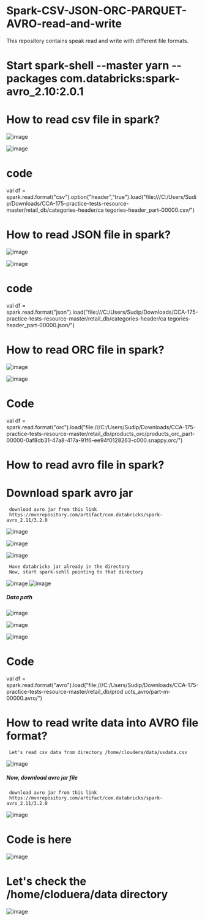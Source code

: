 # Spark-CSV-JSON-ORC-PARQUET-AVRO-read-and-write
This repository contains speak read and write with different file formats.

# Start spark-shell --master yarn --packages com.databricks:spark-avro_2.10:2.0.1

# How to read csv file in spark?

  ![image](https://user-images.githubusercontent.com/70854976/149605090-28d25920-029d-4460-af8f-101db090a4d6.png)
  
  ![image](https://user-images.githubusercontent.com/70854976/149605121-64979d0c-33b8-4977-804e-c45a5c99976d.png)
  
# code
val df = spark.read.format("csv").option("header","true").load("file:///C:/Users/Sudip/Downloads/CCA-175-practice-tests-resource-master/retail_db/categories-header/ca
tegories-header_part-00000.csv/")

# How to read JSON file in spark?

  ![image](https://user-images.githubusercontent.com/70854976/149605264-249e54b9-19c8-4e10-998b-701ca22f4b1d.png)
  
  ![image](https://user-images.githubusercontent.com/70854976/149605287-8e3eefec-63de-4204-84e3-872fa882bc26.png)

# code
val df = spark.read.format("json").load("file:///C:/Users/Sudip/Downloads/CCA-175-practice-tests-resource-master/retail_db/categories-header/ca
tegories-header_part-00000.json/")

# How to read ORC file in spark?

  ![image](https://user-images.githubusercontent.com/70854976/149605512-2beedd04-2aa0-48a3-bc5d-5f50f9568479.png)
  
  ![image](https://user-images.githubusercontent.com/70854976/149605531-b65e2375-544a-43d6-8881-0a8883461224.png)
  
# Code

val df = spark.read.format("orc").load("file:///C:/Users/Sudip/Downloads/CCA-175-practice-tests-resource-master/retail_db/products_orc/products_orc_part-00000-0af8db31-47a8-417a-91f6-ee94f0128263-c000.snappy.orc/")

# How to read avro file in spark?

  # Download spark avro jar 
     
     download avro jar from this link 
     https://mvnrepository.com/artifact/com.databricks/spark-avro_2.11/3.2.0
     
![image](https://user-images.githubusercontent.com/70854976/149633923-50e4e273-9652-45e8-b397-e41088dfeb34.png)

![image](https://user-images.githubusercontent.com/70854976/149634082-8e8e790c-5a1b-45d4-8d3f-501a94c3988f.png)

![image](https://user-images.githubusercontent.com/70854976/149634111-24b8f549-d0db-45b4-bf57-f1e81e3b3455.png)

     Have databricks jar already in the directory
     Now, start spark-sehll pointing to that directory
     
![image](https://user-images.githubusercontent.com/70854976/149634308-6f62fa34-6dd9-4bd2-9214-d0db17776b12.png)
![image](https://user-images.githubusercontent.com/70854976/149634338-c784f624-f248-4fca-8ac4-4cd1b0859910.png)

##### Data path 

![image](https://user-images.githubusercontent.com/70854976/149634445-b9b9a439-d108-4131-8b09-b7453695e7ed.png)

![image](https://user-images.githubusercontent.com/70854976/149634744-71abb245-c43f-4873-b719-087b02a4185f.png)


  ![image](https://user-images.githubusercontent.com/70854976/149605633-70440e30-ffe3-418c-9794-de561048d1e2.png)
  
# Code

val df = spark.read.format("avro").load("file:///C:/Users/Sudip/Downloads/CCA-175-practice-tests-resource-master/retail_db/prod
ucts_avro/part-m-00000.avro/")

# How to read write data into AVRO file format?

     Let's read csv data from directory /home/cloudera/data/usdata.csv 
     
 ![image](https://user-images.githubusercontent.com/70854976/149635156-da48abb4-38ea-42c9-a0ba-577667726f18.png)
     
   ##### Now, download avro jar file

     download avro jar from this link 
     https://mvnrepository.com/artifact/com.databricks/spark-avro_2.11/3.2.0
     
 ![image](https://user-images.githubusercontent.com/70854976/149634082-8e8e790c-5a1b-45d4-8d3f-501a94c3988f.png)
 
 # Code is here
 
 ![image](https://user-images.githubusercontent.com/70854976/149635244-b78e3a36-f5af-47dd-959e-c1b6a6376685.png)
 
 # Let's check the /home/cloduera/data directory 
 ![image](https://user-images.githubusercontent.com/70854976/149635328-3d6056d4-dad5-43a0-8bae-856abe8ee542.png)

 

     
     

     



 

